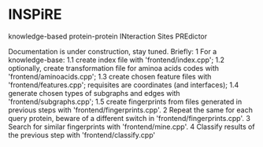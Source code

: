 # INSPiRE
knowledge-based protein-protein INteraction Sites PREdictor

Documentation is under construction, stay tuned.
Briefly:
1 For a knowledge-base:
1.1 create index file with 'frontend/index.cpp';
1.2 optionally, create transformation file for aminoa acids codes with 'frontend/aminoacids.cpp';
1.3 create chosen feature files with 'frontend/features.cpp'; requisites are coordinates (and interfaces);
1.4 generate chosen types of subgraphs and edges with 'frontend/subgraphs.cpp';
1.5 create fingerprints from files generated in previous steps with 'frontend/fingerprints.cpp'.
2 Repeat the same for each query protein, beware of a different switch in 'frontend/fingerprints.cpp'.
3 Search for similar fingerprints with 'frontend/mine.cpp'.
4 Classify results of the previous step with 'frontend/classify.cpp'
